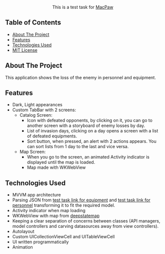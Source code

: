 <!-- PROJECT LOGO -->

  <p align="center">
    This is a test task for <a href="https://macpaw.com/careers/macOS-intern-2022"> MacPaw</a>
  </p>

<!-- TABLE OF CONTENTS -->
## Table of Contents

* [About The Project](#about-the-project)
* [Features](#features)
* [Technologies Used](#technologies-used)
* [MIT License](https://github.com/SerhiiPavlichuk/RusLosses/blob/main/LICENSE)

<!-- ABOUT THE PROJECT -->
## About The Project

This application shows the loss of the enemy in personnel and equipment.

## Features
- Dark, Light appearances
- Custom TabBar with 2 screens:
   - Catalog Screen:
        - Icon with defeated opponents, by clicking on it, you can go to another screen with a storyboard of enemy losses by day.
        - List of invasion days, clicking on a day opens a screen with a list of defeated equipments.
        - Sort button, when pressed, an alert with 2 actions appears. You can sort lists from 1 day to the last and vice versa.
   - Map Screen:
        - When you go to the screen, an animated Activity indicator is displayed until the map is loaded.
        - Map made with WKWebView


## Technologies Used

* MVVM app architecture
* Parsing JSON from [test task link for equipment](https://raw.githubusercontent.com/MacPaw/2022-Ukraine-Russia-War-Dataset/main/data/russia_losses_equipment.json) and [test task link for personnel](https://raw.githubusercontent.com/MacPaw/2022-Ukraine-Russia-War-Dataset/main/data/russia_losses_personnel.json) transforming it to fit the required model.
* Activity indicator when map loading
* WKWebView with map from [deepstatemap](https://deepstatemap.live/#8/49.877/36.606)
* Keeping a clear separation of concerns between classes (API managers, model controllers and carving datasources away from view controllers).
* Autolayout
* Custom UICollectionViewCell and UITableViewCell
* UI written programmatically
* Animation
